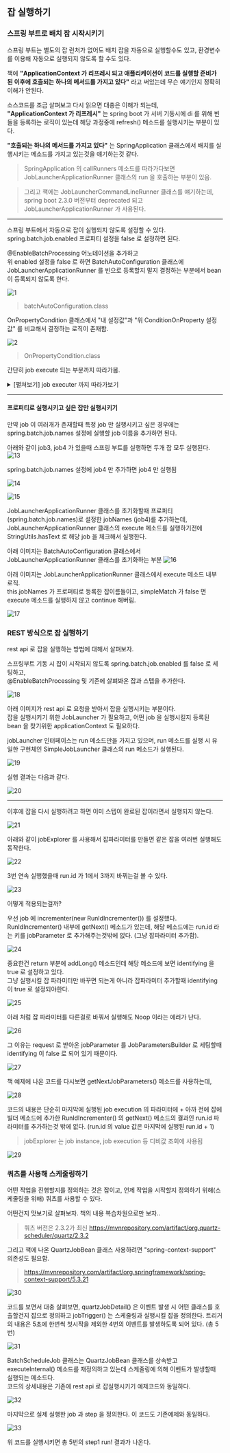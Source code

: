 ## 잡 실행하기

### 스프링 부트로 배치 잡 시작시키기

스프링 부트는 별도의 잡 런처가 없어도 배치 잡을 자동으로 실행할수도 있고, 환경변수를 이용해 자동으로 실행되지 않도록 할 수도 있다.

책에 **"ApplicationContext 가 리프레시 되고 애플리케이션이 코드를 실행할 준비가 된 이후에 호출되는 하나의 메서드를 가지고 있다"** 라고 써있는데 무슨 얘기인지 정확히 이해가 안된다.

소스코드를 조금 살펴보고 다시 읽으면 대충은 이해가 되는데,   
**"ApplicationContext 가 리프레시"** 는 spring boot 가 서버 기동시에 di 를 위해 빈들을 등록하는 로직이 있는데 해당 과정중에 refresh() 메소드를 실행시키는 부분이 있다.

**"호출되는 하나의 메서드를 가지고 있다"** 는 SpringApplication 클래스에서 배치를 실행시키는 메소드를 가지고 있는것을 얘기하는것 같다.

> SpringApplication 의 callRunners 메소드를 따라가다보면 JobLauncherApplicationRunner 클래스의 run 을 호출하는 부분이 있음.

> 그리고 책에는 JobLauncherCommandLineRunner 클래스를 얘기하는데, spring boot 2.3.0 버전부터 deprecated 되고 JobLauncherApplicationRunner 가 사용된다.

---

스프링 부트에서 자동으로 잡이 실행되지 않도록 설정할 수 있다.   
spring.batch.job.enabled 프로퍼티 설정을 false 로 설정하면 된다.   

@EnableBatchProcessing 어노테이션을 추가하고  
위 enabled 설정을 false 로 하면 BatchAutoConfiguration 클래스에 JobLauncherApplicationRunner 를 빈으로 등록할지 말지 결정하는 부분에서 bean 이 등록되지 않도록 한다.

![1](./image/1.png)
>batchAutoConfiguration.class

OnPropertyCondition 클래스에서 "내 설정값"과 "위 ConditionOnProperty 설정값" 를 비교해서 결정하는 로직이 존재함.

![2](./image/2.png)
> OnPropertyCondition.class

간단히 job execute 되는 부분까지 따라가봄.

<details>
<summary> [펼쳐보기] job executer 까지 따라가보기 </summary>
<div markdown="1">

![3](./image/3.png)
![4](./image/4.png)
![5](./image/5.png)
![6](./image/6.png)
![7](./image/7.png)
![8](./image/8.png)
![9](./image/9.png)
![10](./image/10.png)
![11](./image/11.png)
![12](./image/12.png)

</div>
</details>

---

#### 프로퍼티로 실행시키고 싶은 잡만 실행시키기

만약 job 이 여러개가 존재할때 특정 job 만 실행시키고 싶은 경우에는 spring.batch.job.names 설정에 실행할 job 이름을 추가하면 된다.

아래와 같이 job3, job4 가 있을때 스프링 부트를 실행하면 두개 잡 모두 실행된다.
![13](./image/13.png)


spring.batch.job.names 설정에 job4 만 추가하면 job4 만 실행됨

![14](./image/14.png)

![15](./image/15.png)

JobLauncherApplicationRunner 클래스를 초기화할때 프로퍼티(spring.batch.job.names)로 설정한 jobNames (job4)를 추가하는데,
JobLauncherApplicationRunner 클래스의 execute 메소드를 실행하기전에 StringUtils.hasText 로 해당 job 을 체크해서 실행한다.

아래 이미지는 BatchAutoConfiguration 클래스에서 JobLauncherApplicationRunner 클래스를 초기화하는 부분
![16](./image/16.png)


아래 이미지는 JobLauncherApplicationRunner 클래스에서 execute 메소드 내부 로직.   
this.jobNames 가 프로퍼티로 등록한 잡이름들이고, simpleMatch 가 false 면 execute 메소드를 실행하지 않고 continue 해버림.

![17](./image/17.png)


### REST 방식으로 잡 실행하기

rest api 로 잡을 실행하는 방법에 대해서 살펴보자.

스프링부트 기동 시 잡이 시작되지 않도록 spring.batch.job.enabled 를 false 로 세팅하고,   
@EnableBatchProcessing 및 기존에 살펴봐온 잡과 스텝을 추가한다.

![18](./image/18.png)

아래 이미지가 rest api 로 요청을 받아서 잡을 실행시키는 부분이다.   
잡을 실행시키기 위한 JobLauncher 가 필요하고, 어떤 job 을 실행시킬지 등록된 bean 을 찾기위한 applicationContext 도 필요하다.

jobLauncher 인터페이스는 run 메소드만을 가지고 있으며, run 메소드를 실행 시 유일한 구현체인 SimpleJobLauncher 클래스의 run 메소드가 실행된다.

![19](./image/19.png)

실행 결과는 다음과 같다.

![20](./image/20.png)

---

이후에 잡을 다시 실행하려고 하면 이미 스텝이 완료된 잡이라면서 실행되지 않는다.

![21](./image/21.png)

아래와 같이 jobExplorer 를 사용해서 잡파라미터를 만들면 같은 잡을 여러번 실행해도 동작한다.

![22](./image/22.png)

3번 연속 실행했을때 run.id 가 1에서 3까지 바뀌는걸 볼 수 있다.

![23](./image/23.png)

어떻게 적용되는걸까?



우선 job 에 incrementer(new RunIdIncrementer()) 를 설정했다.
RunIdIncrementer() 내부에 getNext() 메소드가 있는데, 해당 메소드에는 run.id 라는 키를 jobParameter 로 추가해주는것밖에 없다. (그냥 잡파라미터 추가함).  


![24](./image/24.png)


중요한건 return 부분에 addLong() 메소드인데 해당 메소드에 보면 identifying 을 true 로 설정하고 있다.   
그냥 실행시킬 잡 파라미터만 바꾸면 되는게 아니라 잡파라미터 추가할때 identifying 이 true 로 설정되야한다.

![25](./image/25.png)

아래 처럼 잡 파라미터를 다른걸로 바꿔서 실행해도 Noop 이라는 에러가 난다. 

![26](./image/26.png)

그 이유는 request 로 받아온 jobParameter 를 JobParametersBuilder 로 세팅할때 identifying 이 false 로 되어 있기 때문이다.

![27](./image/27.png)

책 예제에 나온 코드를 다시보면 getNextJobParameters() 메소드를 사용하는데, 

![28](./image/28.png)

코드의 내용은
단순히 마지막에 실행된 job execution 의 파라미터에 + 아까 전에 잡에 빌더 메소드에 추가한 RunIdIncrementer() 의 getNext() 메소드의 결과인 run.id 파라미터를 추가하는것 밖에 없다.
(run.id 의 value 값은 마지막에 실행된 run.id + 1)

> jobExplorer 는 job instance, job execution 등 디비값 조회에 사용됨

![29](./image/29.png)


### 쿼츠를 사용해 스케줄링하기

어떤 작업을 진행할지를 정의하는 것은 잡이고, 언제 작업을 시작할지 정의하기 위해(스케줄링을 위해) 쿼츠를 사용할 수 있다.

어떤건지 맛보기로 살펴보자. 책의 내용 복습차원으로만 보자..

> 쿼츠 버전은 2.3.2가 최신
https://mvnrepository.com/artifact/org.quartz-scheduler/quartz/2.3.2

그리고 책에 나온 QuartzJobBean 클래스 사용하려면 "spring-context-support" 의존성도 필요함.
> https://mvnrepository.com/artifact/org.springframework/spring-context-support/5.3.21


![30](./image/30.png)


코드를 보면서 대충 살펴보면, quartzJobDetail() 은 이벤트 발생 시 어떤 클래스를 호출할건지 잡으로 정의하고
jobTrigger() 는 스케줄링과 실행시킬 잡을 정의한다.
트리거의 내용은 5초에 한번씩 첫시작을 제외한 4번의 이벤트를 발생하도록 되어 있다. (총 5번)

![31](./image/31.png)

BatchScheduleJob 클래스는 QuartzJobBean 클래스를 상속받고 executeInternal() 메소드를 재정의하고 있는데 스케줄링에 의해 이벤트가 발생할때 실행되는 메소드다.   
코드의 상세내용은 기존에 rest api 로 잡실행시키기 예제코드와 동일하다.

![32](./image/32.png)

마지막으로 실제 실행한 job 과 step 을 정의한다. 이 코드도 기존예제와 동일하다.

![33](./image/33.png)

위 코드를 실행시키면 총 5번의 step1 run! 결과가 나온다.
